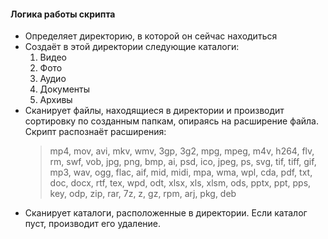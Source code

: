#### Логика работы скрипта
 - Определяет директорию, в которой он сейчас находиться
 - Создаёт в этой директории следующие каталоги:
   1. Видео
   2. Фото
   3. Аудио
   4. Документы
   5. Архивы
- Сканирует файлы, находящиеся в директории и производит сортировку по созданным папкам, опираясь на расширение файла.
  Скрипт распознаёт расширения:
  > mp4, mov, avi, mkv, wmv, 3gp, 3g2, mpg, mpeg, m4v, h264, flv, rm, swf, vob, jpg, png, bmp, ai, psd, ico, jpeg, ps, svg, tif, tiff, gif, mp3, wav, ogg, flac, aif, mid, midi, mpa, wma, wpl, cda, pdf, txt, doc, docx, rtf, tex, wpd, odt, xlsx, xls, xlsm, ods, pptx, ppt, pps, key, odp, zip, rar, 7z, z, gz, rpm, arj, pkg, deb
- Сканирует каталоги, расположенные в директории. Если каталог пуст, производит его удаление.